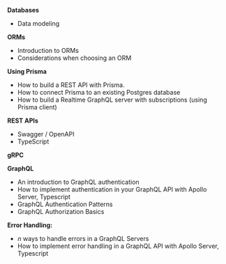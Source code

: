 **Databases**

- Data modeling

**ORMs**

- Introduction to ORMs
- Considerations when choosing an ORM

**Using Prisma**

- How to build a REST API with Prisma.
- How to connect Prisma to an existing Postgres database
- How to build a Realtime GraphQL server with subscriptions (using Prisma client)

**REST APIs**

- Swagger / OpenAPI
- TypeScript

**gRPC**

**GraphQL**

- An introduction to GraphQL authentication
- How to implement authentication in your GraphQL API with Apollo Server, Typescript
- GraphQL Authentication Patterns
- GraphQL Authorization Basics

**Error Handling:**

- _n_ ways to handle errors in a GraphQL Servers
- How to implement error handling in a GraphQL API with Apollo Server, Typescript
